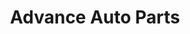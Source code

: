 ---
title: "Advance Auto Parts"
url: /woodbridge/advance-auto-parts-shoppers-best-way/
shop: car parts
---